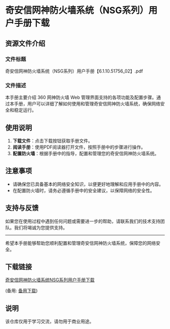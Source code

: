 # 奇安信网神防火墙系统（NSG系列）用户手册下载

## 资源文件介绍

### 文件标题
奇安信网神防火墙系统（NSG系列）用户手册【6.1.10.51756_02】.pdf

### 文件描述
本手册主要介绍 360 网神防火墙 Web 管理界面支持的各项功能及配置步骤。通过本手册，用户可以详细了解如何使用和管理奇安信网神防火墙系统，确保网络安全和稳定运行。

## 使用说明

1. **下载文件**：点击下载按钮获取手册文件。
2. **阅读手册**：使用PDF阅读器打开文件，按照手册中的步骤进行操作。
3. **配置防火墙**：根据手册中的指导，配置和管理您的奇安信网神防火墙系统。

## 注意事项

- 请确保您已具备基本的网络安全知识，以便更好地理解和应用手册中的内容。
- 在配置防火墙时，请务必遵循手册中的安全建议，以保障网络的安全性。

## 支持与反馈

如果您在使用过程中遇到任何问题或需要进一步的帮助，请联系我们的技术支持团队。我们将竭诚为您提供支持。

---

希望本手册能够帮助您顺利配置和管理奇安信网神防火墙系统，保障您的网络安全。

## 下载链接
[奇安信网神防火墙系统NSG系列用户手册下载](https://pan.quark.cn/s/18f37be891dc) 

(备用: [备用下载](https://pan.baidu.com/s/1bPQPU0D-9EQtDIIU3GXs5w?pwd=1234))

## 说明

该仓库仅用于学习交流，请勿用于商业用途。
